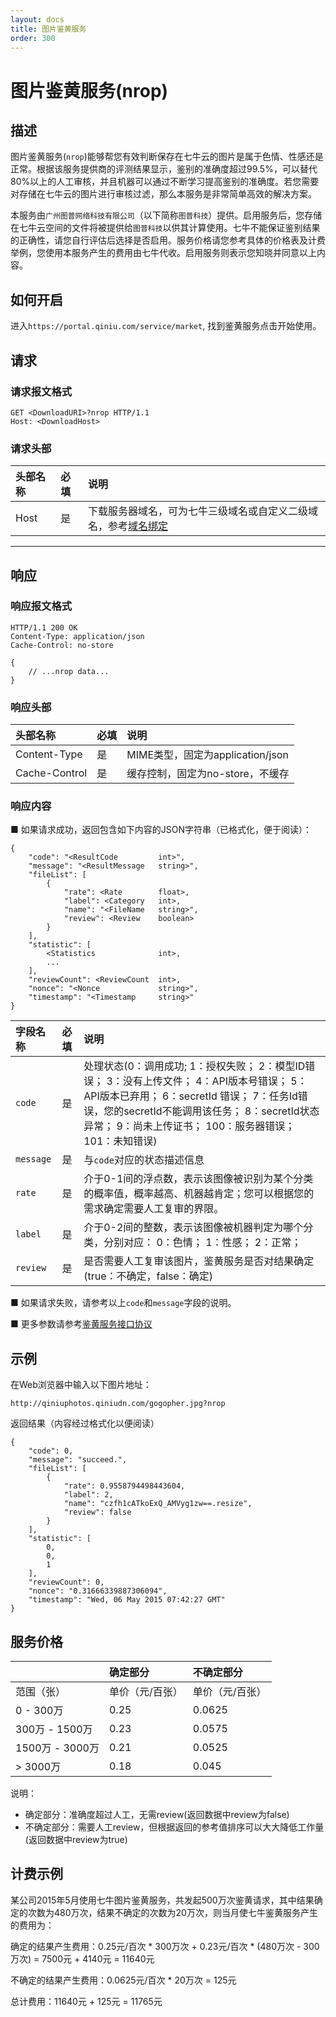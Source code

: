 ```yaml
---
layout: docs
title: 图片鉴黄服务
order: 300
---
```


<a id="nrop"></a>
# 图片鉴黄服务(nrop)

<a id="nrop-description"></a>
## 描述

图片鉴黄服务(`nrop`)能够帮您有效判断保存在七牛云的图片是属于色情、性感还是正常。根据该服务提供商的评测结果显示，鉴别的准确度超过99.5%，可以替代80%以上的人工审核，并且机器可以通过不断学习提高鉴别的准确度。若您需要对存储在七牛云的图片进行审核过滤，那么本服务是非常简单高效的解决方案。

本服务由`广州图普网络科技有限公司`（以下简称`图普科技`）提供。启用服务后，您存储在七牛云空间的文件将被提供给`图普科技`以供其计算使用。七牛不能保证鉴别结果的正确性，请您自行评估后选择是否启用。服务价格请您参考具体的价格表及计费举例，您使用本服务产生的费用由七牛代收。启用服务则表示您知晓并同意以上内容。

<a id="nrop-open"></a>
## 如何开启

进入`https://portal.qiniu.com/service/market`, 找到鉴黄服务点击开始使用。

<a id="nrop-request"></a>
## 请求

<a id="nrop-request-syntax"></a>
### 请求报文格式

```
GET <DownloadURI>?nrop HTTP/1.1
Host: <DownloadHost>
```

<a id="nrop-request-header"></a>
### 请求头部

头部名称         | 必填 | 说明
:------------- | :--- | :------------------------------------------
Host           | 是   | 下载服务器域名，可为七牛三级域名或自定义二级域名，参考[域名绑定](http://kb.qiniu.com/53a48154 "域名绑定")

---

<a id="nrop-response"></a>
## 响应

<a id="nrop-response-syntax"></a>
### 响应报文格式

```
HTTP/1.1 200 OK
Content-Type: application/json
Cache-Control: no-store

{
    // ...nrop data...
}
```

<a id="nrop-response-header"></a>
### 响应头部

头部名称       | 必填 | 说明
:------------- | :--- | :------------------------------------------
Content-Type   | 是   | MIME类型，固定为application/json
Cache-Control  | 是   | 缓存控制，固定为no-store，不缓存

<a id="nrop-response-content"></a>
### 响应内容

■ 如果请求成功，返回包含如下内容的JSON字符串（已格式化，便于阅读）：  

```
{
	"code": "<ResultCode         int>",
	"message": "<ResultMessage   string>",
	"fileList": [
		{
			"rate": <Rate        float>,
			"label": <Category   int>,
			"name": "<FileName   string>",
			"review": <Review    boolean>
		}
	],
	"statistic": [
		<Statistics              int>,
		...
	],
	"reviewCount": <ReviewCount  int>,
	"nonce": "<Nonce             string>",
	"timestamp": "<Timestamp     string>"
}
```

字段名称        | 必填 | 说明                              
:------------ | :--- | :--------------------------------------------------------------------
`code`        | 是   | 处理状态(0：调用成功; 1：授权失败； 2：模型ID错误； 3：没有上传文件； 4：API版本号错误； 5：API版本已弃用； 6：secretId 错误； 7：任务Id错误，您的secretId不能调用该任务； 8：secretId状态异常； 9：尚未上传证书； 100：服务器错误； 101：未知错误)
`message`     | 是   | 与`code`对应的状态描述信息
`rate`        | 是   | 介于0-1间的浮点数，表示该图像被识别为某个分类的概率值，概率越高、机器越肯定；您可以根据您的需求确定需要人工复审的界限。
`label`       | 是   | 介于0-2间的整数，表示该图像被机器判定为哪个分类，分别对应： 0：色情； 1：性感； 2：正常；
`review`      | 是   | 是否需要人工复审该图片，鉴黄服务是否对结果确定(true：不确定，false：确定)

■ 如果请求失败，请参考以上`code`和`message`字段的说明。

■ 更多参数请参考[鉴黄服务接口协议](http://kb.qiniu.com/5qwcwawm "鉴黄服务接口协议")

<a id="nrop-samples"></a>
## 示例

在Web浏览器中输入以下图片地址：  

```
http://qiniuphotos.qiniudn.com/gogopher.jpg?nrop
```

返回结果（内容经过格式化以便阅读）  

```
{
	"code": 0,
	"message": "succeed.",
	"fileList": [
		{
			"rate": 0.9558794498443604,
			"label": 2,
			"name": "czfh1cATkoExQ_AMVyg1zw==.resize",
			"review": false
		}
	],
	"statistic": [
		0,
		0,
		1
	],
	"reviewCount": 0,
	"nonce": "0.31666339887306094",
	"timestamp": "Wed, 06 May 2015 07:42:27 GMT"
}
```

<a id="nrop-price"></a>
## 服务价格

|                 | 确定部分      | 不确定部分       |
:---------------- | :------------ | :------------ |
|      范围（张）   | 单价（元/百张） | 单价（元/百张）  |
| 0 - 300万        |     0.25     |    0.0625     |
| 300万 - 1500万   |     0.23     |   0.0575       |
| 1500万 - 3000万  |     0.21     |    0.0525      |
| > 3000万         |     0.18     |    0.045      |

说明：

 * 确定部分：准确度超过人工，无需review(返回数据中review为false)
 * 不确定部分：需要人工review，但根据返回的参考值排序可以大大降低工作量(返回数据中review为true)

<a id="nrop-pirce-example"></a>
## 计费示例

某公司2015年5月使用七牛图片鉴黄服务，共发起500万次鉴黄请求，其中结果确定的次数为480万次，结果不确定的次数为20万次，则当月使七牛鉴黄服务产生的费用为：

确定的结果产生费用：0.25元/百次 * 300万次 + 0.23元/百次 * (480万次 - 300万次) = 7500元 + 4140元 = 11640元

不确定的结果产生费用：0.0625元/百次 * 20万次 = 125元

总计费用：11640元 + 125元 = 11765元
